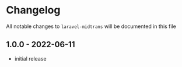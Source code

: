 # Changelog

All notable changes to `laravel-midtrans` will be documented in this file

## 1.0.0 - 2022-06-11

- initial release
